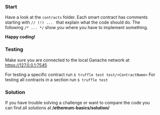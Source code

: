 ### Start
Have a look at the `contracts` folder. Each smart contract has comments
starting with `// (!) ... ` that explain what the code should do. The following
`/* ... */` show you where you have to implement something.  

**Happy coding!**

### Testing
Make sure you are connected to the local Ganache network at
https://127.0.0.1:7545

For testing a specific contract run `$ truffle test test/<ContractName>`
For testing all contracts in a section run `$ truffle test`

### Solution
If you have trouble solving a challenge or want to compare the code
you can find all solutions at **/ethereum-basics/solution/**
